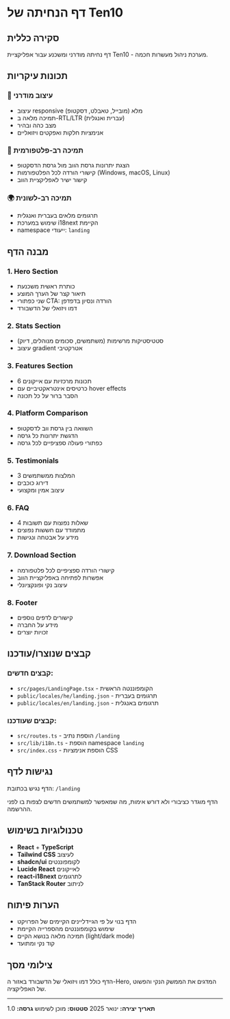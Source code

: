 # דף הנחיתה של Ten10

## סקירה כללית

דף נחיתה מודרני ומשכנע עבור אפליקציית Ten10 - מערכת ניהול מעשרות חכמה.

## תכונות עיקריות

### 🎨 עיצוב מודרני

- עיצוב responsive מלא (מובייל, טאבלט, דסקטופ)
- תמיכה מלאה ב-RTL/LTR (עברית ואנגלית)
- מצב כהה ובהיר
- אנימציות חלקות ואפקטים ויזואליים

### 📱 תמיכה רב-פלטפורמית

- הצגת יתרונות גרסת הווב מול גרסת הדסקטופ
- קישורי הורדה לכל הפלטפורמות (Windows, macOS, Linux)
- קישור ישיר לאפליקציית הווב

### 🌍 תמיכה רב-לשונית

- תרגומים מלאים בעברית ואנגלית
- שימוש במערכת i18next הקיימת
- namespace ייעודי: `landing`

## מבנה הדף

### 1. Hero Section

- כותרת ראשית משכנעת
- תיאור קצר של הערך המוצע
- שני כפתורי CTA: הורדה ונסיון בדפדפן
- דמו ויזואלי של הדשבורד

### 2. Stats Section

- סטטיסטיקות מרשימות (משתמשים, סכומים מנוהלים, דיוק)
- עיצוב gradient אטרקטיבי

### 3. Features Section

- 6 תכונות מרכזיות עם אייקונים
- כרטיסים אינטראקטיביים עם hover effects
- הסבר ברור על כל תכונה

### 4. Platform Comparison

- השוואה בין גרסת ווב לדסקטופ
- הדגשת יתרונות כל גרסה
- כפתורי פעולה ספציפיים לכל גרסה

### 5. Testimonials

- 3 המלצות ממשתמשים
- דירוג כוכבים
- עיצוב אמין ומקצועי

### 6. FAQ

- 4 שאלות נפוצות עם תשובות
- מתמודד עם חששות נפוצים
- מידע על אבטחה ונגישות

### 7. Download Section

- קישורי הורדה ספציפיים לכל פלטפורמה
- אפשרות לפתיחה באפליקציית הווב
- עיצוב נקי ופונקציונלי

### 8. Footer

- קישורים לדפים נוספים
- מידע על החברה
- זכויות יוצרים

## קבצים שנוצרו/עודכנו

### קבצים חדשים:

- `src/pages/LandingPage.tsx` - הקומפוננטה הראשית
- `public/locales/he/landing.json` - תרגומים בעברית
- `public/locales/en/landing.json` - תרגומים באנגלית

### קבצים שעודכנו:

- `src/routes.ts` - הוספת נתיב `/landing`
- `src/lib/i18n.ts` - הוספת namespace `landing`
- `src/index.css` - הוספת אנימציות CSS

## נגישות לדף

הדף נגיש בכתובת: `/landing`

הדף מוגדר כציבורי ולא דורש אימות, מה שמאפשר למשתמשים חדשים לצפות בו לפני ההרשמה.

## טכנולוגיות בשימוש

- **React** + **TypeScript**
- **Tailwind CSS** לעיצוב
- **shadcn/ui** לקומפוננטים
- **Lucide React** לאייקונים
- **react-i18next** לתרגומים
- **TanStack Router** לניתוב

## הערות פיתוח

- הדף בנוי על פי הגיידליינים הקיימים של הפרויקט
- שימוש בקומפוננטים מהספרייה הקיימת
- תמיכה מלאה בנושא הקיים (light/dark mode)
- קוד נקי ומתועד

## צילומי מסך

הדף כולל דמו ויזואלי של הדשבורד באזור ה-Hero, המדגים את הממשק הנקי והפשוט של האפליקציה.

---

**תאריך יצירה:** ינואר 2025
**סטטוס:** מוכן לשימוש
**גרסה:** 1.0
